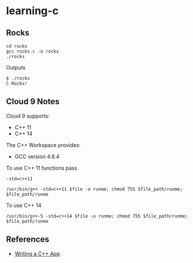 # learning-c

## Rocks

```
cd rocks
gcc rocks.c -o rocks
./rocks
```

Outputs

```
$ ./rocks
C Rocks!
```


## Cloud 9 Notes

Cloud 9 supports:

- C++ 11
- C++ 14

The C++ Workspace provides:

- GCC version 4.8.4

To use C++ 11 functions pass

```
-std=c++11

/usr/bin/g++ -std=c++11 $file -o runme; chmod 755 $file_path/runme; $file_path/runme
```

To use C++ 14

```
/usr/bin/g++-5 -std=c++14 $file -o runme; chmod 755 $file_path/runme; $file_path/runme
```

## References

- [Writing a C++ App](https://community.c9.io/t/writing-a-c-app/4965)